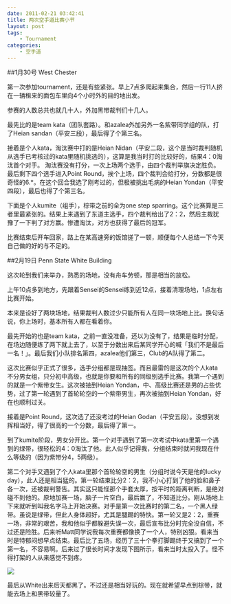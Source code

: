 ```yaml
---
date: 2011-02-21 03:42:41
title: 两次空手道比赛小节
layout: post
tags:
    - Tournament
categories:
    - 空手道
---
```

##1月30号 West Chester

第一次参加tournament，还是有些紧张。早上7点多爬起来集合，然后一行11人挤在一辆租来的面包车里向4个小时外的目的地出发。

参赛的人数总共也就几十人，外加黑带裁判们十几人。

最先比的是team kata（团队套路）。和azalea外加另外一名紫带同学组的队，打了Heian sandan（平安三段），最后得了个第三名。

接着是个人kata，淘汰赛中打的是Heian Nidan（平安二段，这个是当时裁判随机从选手已考核过的kata里随机挑选的），这算是我当时打的比较好的，结果4：0淘汰首个对手。
淘汰赛没有打分，一次上场两个选手，由四个裁判举旗决定胜负。最后剩下四个选手进入Point Round，挨个上场，四个裁判会给打分，分数都是很奇怪的6.*。在这个回合我选了刚考过的，但极被挑出毛病的Heian Yondan（平安四段），最后也得了个第三名。

下面是个人kumite（组手），棕带之前的全为one step sparring。这个比赛算是三者里最紧张的。结果上来遇到了东道主选手，四个裁判给出了2：2，然后主裁犹豫了一下判了对方赢。惨遭淘汰，对方也获得了最后的冠军。

比赛结束后开车回家，路上在某高速旁的饭馆搓了一顿，顺便每个人总结一下今天自己做的好的与不足的。

##2月19日 Penn State White Building

这次轮到我们来举办，熟悉的场地，没有舟车劳顿，那是相当的放松。

上午10点多到地方，先跟着Sensei的Sensei练到近12点，接着清理场地，1点左右比赛开始。

本来是设好了两块场地，结果裁判人数过少只能所有人在同一块场地上比。换句话说，你上场时，基本所有人都在看着你。

最先开始的也是team kata，之前一直没准备，还以为没有了，结果是临时分配，在场边随便练了两下就上去了，以至于分数出来后某同学开心的喊「我们不是最后一名！」。最后我们小队排名第四，azalea他们第三，Club的A队得了第二。

这次比赛似乎正式了很多，选手分组都是现抽签。而且最雷的是这次的个人kata不分男女组，只分初中高级，也就是你要和所有的同级别选手比赛。我第一个遇到的就是一个紫带女生。这次被抽到Heian Yondan，中、高级比赛还是男的占些优势，过了第一轮遇到了首轮轮空的一个紫带男生，再次被抽到Heian Yondan，好在也顺利过关。

接着是Point Round，这次选了还没考过的Heian Godan（平安五段）。没想到发挥相当好，得了很高的一个分数，最后得了第一。

到了kumite阶段，男女分开比。第一个对手遇到了第一次考试中kata里第一个遇到的绿带，很轻松的4：0淘汰了他。此人似乎记得我，分组结束时就问我现在什么等级的（因为紫带分4，5两级）。

第二个对手又遇到了个人kata里那个首轮轮空的男生（分组时说今天是他的lucky day），此人还是相当猛的。第一轮结束比分2：2，我不小心打到了他的脸和鼻子各一次，还被裁判警告。其实这只能怪那个手套太厚，按平时的距离判断，是绝对碰不到他的。原地加赛一场，脑子一片空白，最后赢了，不知道比分。刚从场地上下来就听到叫我名字马上开始决赛。对手是第一次比赛时的第二名，一个黑人绿带。虽说是绿带，但此人身体超好，尤其是腿踢的特快。第一轮又是2：2，重赛一场，非常的艰苦，我和他似乎都躲避失误一次，最后宣布比分时完全没自信，不过还是险胜。后来听Matt同学说我每次重赛都像换了一个人，特别凶狠。看来当时是特郁闷想早点结束。最后比了五场，经历了三十个拳打脚踢终于又搞到了一个第一名，不容易啊。后来过了很长时间才发现下图所示，看来当时太投入了。怪不得打架的人从来感觉不到疼。

![](https://lh6.googleusercontent.com/-6e5VBXhuGuY/TvuKIT-lUgI/AAAAAAABifM/kXnkkXDoECw/s800/arm.jpeg)

最后从White出来后天都黑了。不过还是相当好玩的。现在就希望早点到棕带，就能去场上和黑带较量了。
